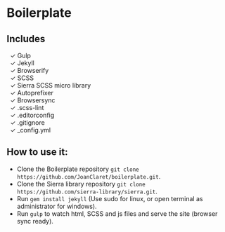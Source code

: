 # Boilerplate

Includes
------
&nbsp;&nbsp;✓ Gulp <br>
&nbsp;&nbsp;✓ Jekyll<br>
&nbsp;&nbsp;✓ Browserify<br>
&nbsp;&nbsp;✓ SCSS<br>
&nbsp;&nbsp;✓ Sierra SCSS micro library<br>
&nbsp;&nbsp;✓ Autoprefixer<br>
&nbsp;&nbsp;✓ Browsersync<br>
&nbsp;&nbsp;✓ .scss-lint<br>
&nbsp;&nbsp;✓ .editorconfig<br>
&nbsp;&nbsp;✓ .gitignore<br>
&nbsp;&nbsp;✓ _config.yml<br>

How to use it:
------
- Clone the Boilerplate repository `git clone https://github.com/JoanClaret/boilerplate.git`.
- Clone the Sierra library repository `git clone https://github.com/sierra-library/sierra.git`.
- Run `gem install jekyll` (Use sudo for linux, or open terminal as administrator for windows).
- Run `gulp` to watch html, SCSS and js files and serve the site (browser sync ready).
